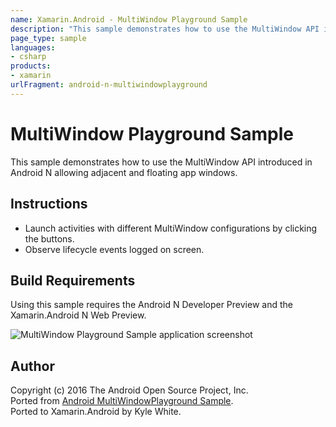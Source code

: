 ```yaml
---
name: Xamarin.Android - MultiWindow Playground Sample
description: "This sample demonstrates how to use the MultiWindow API introduced in Android N allowing adjacent and floating app windows #androidnougat"
page_type: sample
languages:
- csharp
products:
- xamarin
urlFragment: android-n-multiwindowplayground
---
```

# MultiWindow Playground Sample

This sample demonstrates how to use the MultiWindow API introduced in Android N allowing adjacent and floating app windows.

## Instructions

* Launch activities with different MultiWindow configurations by clicking the buttons.
* Observe lifecycle events logged on screen.

## Build Requirements

Using this sample requires the Android N Developer Preview and the Xamarin.Android N Web Preview.


![MultiWindow Playground Sample application screenshot](Screenshots/adjacent_activity.png "MultiWindow Playground Sample application screenshot")

## Author

Copyright (c) 2016 The Android Open Source Project, Inc.  
Ported from [Android MultiWindowPlayground Sample](https://github.com/googlesamples/android-MultiWindowPlayground).  
Ported to Xamarin.Android by Kyle White.